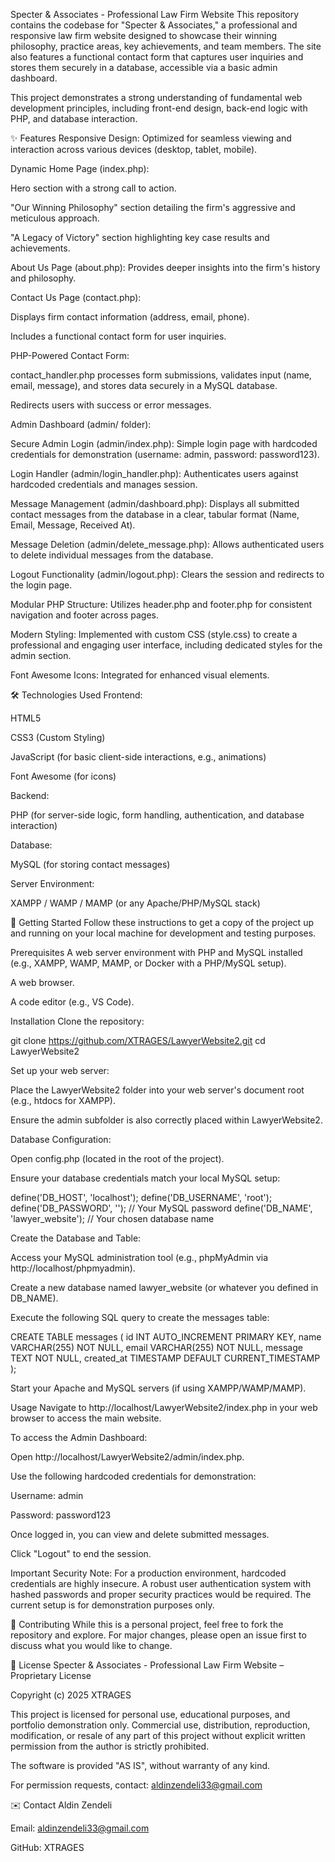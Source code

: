 Specter & Associates - Professional Law Firm Website
This repository contains the codebase for "Specter & Associates," a professional and responsive law firm website designed to showcase their winning philosophy, practice areas, key achievements, and team members. The site also features a functional contact form that captures user inquiries and stores them securely in a database, accessible via a basic admin dashboard.

This project demonstrates a strong understanding of fundamental web development principles, including front-end design, back-end logic with PHP, and database interaction.

✨ Features
Responsive Design: Optimized for seamless viewing and interaction across various devices (desktop, tablet, mobile).

Dynamic Home Page (index.php):

Hero section with a strong call to action.

"Our Winning Philosophy" section detailing the firm's aggressive and meticulous approach.

"A Legacy of Victory" section highlighting key case results and achievements.

About Us Page (about.php): Provides deeper insights into the firm's history and philosophy.

Contact Us Page (contact.php):

Displays firm contact information (address, email, phone).

Includes a functional contact form for user inquiries.

PHP-Powered Contact Form:

contact_handler.php processes form submissions, validates input (name, email, message), and stores data securely in a MySQL database.

Redirects users with success or error messages.

Admin Dashboard (admin/ folder):

Secure Admin Login (admin/index.php): Simple login page with hardcoded credentials for demonstration (username: admin, password: password123).

Login Handler (admin/login_handler.php): Authenticates users against hardcoded credentials and manages session.

Message Management (admin/dashboard.php): Displays all submitted contact messages from the database in a clear, tabular format (Name, Email, Message, Received At).

Message Deletion (admin/delete_message.php): Allows authenticated users to delete individual messages from the database.

Logout Functionality (admin/logout.php): Clears the session and redirects to the login page.

Modular PHP Structure: Utilizes header.php and footer.php for consistent navigation and footer across pages.

Modern Styling: Implemented with custom CSS (style.css) to create a professional and engaging user interface, including dedicated styles for the admin section.

Font Awesome Icons: Integrated for enhanced visual elements.

🛠️ Technologies Used
Frontend:

HTML5

CSS3 (Custom Styling)

JavaScript (for basic client-side interactions, e.g., animations)

Font Awesome (for icons)

Backend:

PHP (for server-side logic, form handling, authentication, and database interaction)

Database:

MySQL (for storing contact messages)

Server Environment:

XAMPP / WAMP / MAMP (or any Apache/PHP/MySQL stack)

🚀 Getting Started
Follow these instructions to get a copy of the project up and running on your local machine for development and testing purposes.

Prerequisites
A web server environment with PHP and MySQL installed (e.g., XAMPP, WAMP, MAMP, or Docker with a PHP/MySQL setup).

A web browser.

A code editor (e.g., VS Code).

Installation
Clone the repository:

git clone https://github.com/XTRAGES/LawyerWebsite2.git
cd LawyerWebsite2

Set up your web server:

Place the LawyerWebsite2 folder into your web server's document root (e.g., htdocs for XAMPP).

Ensure the admin subfolder is also correctly placed within LawyerWebsite2.

Database Configuration:

Open config.php (located in the root of the project).

Ensure your database credentials match your local MySQL setup:

define('DB_HOST', 'localhost');
define('DB_USERNAME', 'root');
define('DB_PASSWORD', ''); // Your MySQL password
define('DB_NAME', 'lawyer_website'); // Your chosen database name

Create the Database and Table:

Access your MySQL administration tool (e.g., phpMyAdmin via http://localhost/phpmyadmin).

Create a new database named lawyer_website (or whatever you defined in DB_NAME).

Execute the following SQL query to create the messages table:

CREATE TABLE messages (
    id INT AUTO_INCREMENT PRIMARY KEY,
    name VARCHAR(255) NOT NULL,
    email VARCHAR(255) NOT NULL,
    message TEXT NOT NULL,
    created_at TIMESTAMP DEFAULT CURRENT_TIMESTAMP
);

Start your Apache and MySQL servers (if using XAMPP/WAMP/MAMP).

Usage
Navigate to http://localhost/LawyerWebsite2/index.php in your web browser to access the main website.

To access the Admin Dashboard:

Open http://localhost/LawyerWebsite2/admin/index.php.

Use the following hardcoded credentials for demonstration:

Username: admin

Password: password123

Once logged in, you can view and delete submitted messages.

Click "Logout" to end the session.

Important Security Note: For a production environment, hardcoded credentials are highly insecure. A robust user authentication system with hashed passwords and proper security practices would be required. The current setup is for demonstration purposes only.

🤝 Contributing
While this is a personal project, feel free to fork the repository and explore. For major changes, please open an issue first to discuss what you would like to change.

📄 License
Specter & Associates - Professional Law Firm Website – Proprietary License

Copyright (c) 2025 XTRAGES

This project is licensed for personal use, educational purposes, and portfolio demonstration only.
Commercial use, distribution, reproduction, modification, or resale of any part of this project
without explicit written permission from the author is strictly prohibited.

The software is provided "AS IS", without warranty of any kind.

For permission requests, contact: aldinzendeli33@gmail.com

✉️ Contact
Aldin Zendeli

Email: aldinzendeli33@gmail.com

GitHub: XTRAGES
